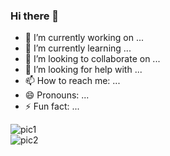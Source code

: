 ### Hi there 👋

- 🔭 I’m currently working on ...
- 🌱 I’m currently learning ...
- 👯 I’m looking to collaborate on ...
- 🤔 I’m looking for help with ...
- 📫 How to reach me: ...
- 😄 Pronouns: ...
- ⚡ Fun fact: ...


![pic1](https://github-readme-stats.vercel.app/api?username=wLUOw&show_icons=true&include_all_commits=true&count_private=true) \
![pic2](https://github-readme-stats.vercel.app/api/top-langs/?username=wLUOw&layout=compact&hide=VHDL)
